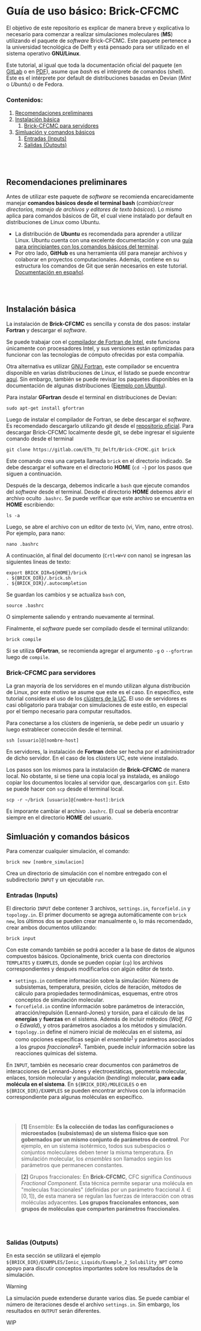 # Guía de uso básico: Brick-CFCMC

El objetivo de este repositorio es explicar de manera breve y explicativa lo necesario para comenzar a realizar simulaciones moleculares (**MS**) utilizando el paquete de *software* Brick-CFCMC. Este paquete pertenece a la universidad tecnológica de Delft y está pensado para ser utilizado en el sistema operativo **GNU/Linux**.

Este tutorial, al igual que toda la documentación oficial del paquete (en <a href="https://gitlab.com/ETh_TU_Delft/Brick-CFCMC/-/tree/master?ref_type=heads">GitLab</a> o en <a href="https://thijsvlugt.github.io/website/Brick-CFCMC/Brick-CFCMC.pdf">PDF</a>), asume que *bash* es el intérprete de comandos (shell). Este es el intérprete por default de distribuciones basadas en Devian (*Mint* o *Ubuntu*) o de Fedora.

### Contenidos:
1. [Recomendaciones preliminares](#c1)
2. [Instalación básica](#c2)
    1. [Brick-CFCMC para servidores](#c2_1)
3. [Simluación y comandos básicos](#c3)
    1. [Entradas (Inputs)](#c3_1)
    2. [Salidas (Outputs)](#c3_2)

<br></br>

## Recomendaciones preliminares <a name="c1"></a>
Antes de utilizar este paquete de *software* se recomienda encarecidamente manejar **comandos básicos desde el terminal bash** (*cambiar/crear directorios, manejo de archivos y editores de texto básicos*). Lo mismo aplica para comandos básicos de Git, el cual viene instalado por default en distribuciones de Linux como Ubuntu.
* La distribución de **Ubuntu** es recomendada para aprender a utilizar Linux. Ubuntu cuenta con una excelente documentación y con una <a href="https://ubuntu.com/tutorials/command-line-for-beginners#1-overview">guía para principiantes con los comandos básicos del terminal</a>.
* Por otro lado, **GitHub** es una herramienta útil para manejar archivos y colaborar en proyectos computacionales. Además, contiene en su estructura los comandos de Git que serán necesarios en este tutorial. <a href="https://docs.github.com/es">Documentación en español</a>.

<br></br>

## Instalación básica <a name="c2"></a>
La instalación de **Brick-CFCMC** es sencilla y consta de dos pasos: instalar **Fortran** y descargar el *software*.

Se puede trabajar con el <a href="https://www.intel.com/content/www/us/en/developer/tools/oneapi/fortran-compiler.html">compilador de Fortran de Intel</a>, este funciona únicamente con procesadores Intel, y sus versiones están optimizadas para funcionar con las tecnologías de cómputo ofrecidas por esta compañía.

Otra alternativa es utilizar <a href="https://gcc.gnu.org/fortran/">GNU Fortran</a>, este compilador se encuentra disponible en varias distribuciones de Linux, el listado se puede encontrar <a href="https://gcc.gnu.org/wiki/GFortranDistros">aquí</a>. Sin embargo, también se puede revisar los paquetes disponibles en la documentación de algunas distribuciones (<a href="https://packages.ubuntu.com/search?keywords=gfortran">Ejemplo con Ubuntu</a>).

Para instalar **GFortran** desde el terminal en distribuciones de Devian:

```
sudo apt-get install gfortran
```

Luego de instalar el compilador de Fortran, se debe descargar el *software*. Es recomendado descargarlo utilizando git desde el <a href="https://gitlab.com/ETh_TU_Delft/Brick-CFCMC/-/tree/master?ref_type=heads">repositorio oficial</a>. Para descargar Brick-CFCMC localmente desde git, se debe ingresar el siguiente comando desde el terminal

```
git clone https://gitlab.com/ETh_TU_Delft/Brick-CFCMC.git brick
```

Este comando crea una carpeta llamada `brick` en el directorio indicado. Se debe descargar el software en el directorio **HOME** (`cd ~`) por los pasos que siguen a continuación.

Después de la descarga, debemos indicarle a `bash` que ejecute comandos del *software* desde el terminal. Desde el directorio **HOME** debemos abrir el archivo oculto `.bashrc`. Se puede verificar que este archivo se encuentra en **HOME** escribiendo:

```
ls -a
```

Luego, se abre el archivo con un editor de texto (vi, Vim, nano, entre otros). Por ejemplo, para nano:

```
nano .bashrc
```

A continuación, al final del documento (`Crtl+W+V` con nano) se ingresan las siguientes lineas de texto:

```
export BRICK_DIR=${HOME}/brick
. ${BRICK_DIR}/.brick.sh
. ${BRICK_DIR}/.autocompletion
```

Se guardan los cambios y se actualiza `bash` con,

```
source .bashrc
```

O simplemente saliendo y entrando nuevamente al terminal.

Finalmente, el *software* puede ser compilado desde el terminal utilizando:

```
brick compile
```

Si se utiliza **GFortran**, se recomienda agregar el argumento `-g` o `--gfortran` luego de `compile`.


### Brick-CFCMC para servidores <a name="c2_1"></a>

La gran mayoría de los servidores en el mundo utilizan alguna distribución de Linux, por este motivo se asume que este es el caso. En específico, este tutorial considera el uso de los <a href="https://dt.ing.uc.cl/recursos/cluster/">clústers de la UC</a>. El uso de servidores es casi obligatorio para trabajar con simulaciones de este estilo, en especial por el tiempo necesario para computar resultados.

Para conectarse a los clústers de ingeniería, se debe pedir un usuario y luego estrablecer conección desde el terminal.

```
ssh [usuario]@[nombre-host]
```

En servidores, la instalación de **Fortran** debe ser hecha por el administrador de dicho servidor. En el caso de los clústers UC, este viene instalado.

Los pasos son los mismos para la instalación de **Brick-CFCMC** de manera local. No obstante, si se tiene una copia local ya instalada, es análogo copiar los documentos locales al servidor que, descargarlos con `git`. Esto se puede hacer con `scp` desde el terminal local.

```
scp -r ~/brick [usuario]@[nombre-host]:brick
```

Es imporante cambiar el archivo `.bashrc`. El cual se debería encontrar siempre en el directorio **HOME** del usuario.

## Simluación y comandos básicos <a name="c3"></a>

Para comenzar cualquier simulación, el comando:

```
brick new [nombre_simulacion]
```

Crea un directorio de simulación con el nombre entregado con el subdirectorio `INPUT` y un ejecutable `run`. 

### Entradas (Inputs) <a name="c3_1"></a>

El directorio `INPUT` debe contener 3 archivos, `settings.in`, `forcefield.in` y `topology.in`. El primer documento se agrega automáticamente con `brick new`, los últimos dos se pueden crear manualmente o, lo más recomendado, crear ambos documentos utilizando:

```
brick input
```

Con este comando también se podrá acceder a la base de datos de algunos compuestos básicos. Opcionalmente, brick cuenta con directorios `TEMPLATES` y `EXAMPLES`, donde se pueden copiar (`cp`) los archivos correspondientes y después modificarlos con algún editor de texto.

- `settings.in` contiene información sobre la simulación: Número de subsistemas, temperatura, presión, ciclos de iteración, métodos de cálculo para propiedades termodinámicas, esquemas, entre otros conceptos de simulación molecular.
- `forcefield.in` contine información sobre parámetros de interacción, atracción/repulsión (Lennard-Jones) y torsión, para el cálculo de las **energías** y **fuerzas** en el sistema. Además de incluir métodos (*Wolf, FG o Edwald*), y otros parámetros asociados a los métodos y simulación.
- `topology.in` define el número inicial de moléculas en el sistema, así como opciones específicas según el *ensemble*<sup>[1](#q1)</sup> y parámetros asociados a los *grupos fraccionales*<sup>[2](#q2)</sup>. También, puede incluir información sobre las reacciones químicas del sistema.

En `INPUT`, también es necesario crear documentos con parámetros de interacciones de Lennard-Jones y electroestáticas, geometría molecular, enlaces, torsión molecular y angulación (*bending*) molecular, **para cada molécula en el sistema**. En `${BRICK_DIR}/MOLECULES` o en `${BRICK_DIR}/EXAMPLES` se pueden encontrar archivos con la información correspondiente para algunas moléculas en específico.

<br></br>

> <a name="q1">[1]</a> Ensemble: **Es la colección de todas las configuraciones o microestados (subsistemas) de un sistema físico que son gobernados por un mismo conjunto de parámetros de control**. Por ejemplo, en un sistema isotérmico, todos sus subespacios o conjuntos moleculares deben tener la misma temperatura. En simulación molecular, los *ensembles* son llamados según los parámetros que permanecen constantes.

> <a name="q2">[2]</a> Grupos fraccionales: En **Brick-CFCMC**, CFC significa *Continuous Fractional Component*. Esta técnica permite separar una molécula en "moleculas fraccionales" (definidas por un parámetro fraccional $\lambda\in\left[0,1\right]$), de esta manera se regulan las fuerzas de interacción con otras moléculas adyacentes. **Los grupos fraccionales entonces, son grupos de moléculas que comparten parámetros fraccionales**.

<br></br>

### Salidas (Outputs) <a name="c3_2"></a>

En esta sección se utilizará el ejemplo `${BRICK_DIR}/EXAMPLES/Ionic_Liquids/Example_2_Solubility_NPT` como apoyo para discutir conceptos importantes sobre los resultados de la simulación.

> [!WARNING]
> La simulación puede extenderse durante varios días. Se puede cambiar el número de iteraciones desde el archivo `settings.in`. Sin embargo, los resultados en `OUTPUT` serán diferentes.

WIP